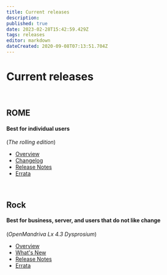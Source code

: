 ```yaml
---
title: Current releases
description: 
published: true
date: 2023-02-28T15:42:59.429Z
tags: releases
editor: markdown
dateCreated: 2020-09-08T07:13:51.704Z
---
```


# Current releases
<br>

## ROME
#### Best for individual users
(*The rolling edition*)
- [Overview](/distribution/releases/rome)
- [Changelog](/distribution/releases/rome/new)
- [Release Notes](/distribution/releases/rome/notes)
- [Errata](/distribution/releases/rome/errata)
<br>

## Rock
#### Best for business, server, and users that do not like change
(*OpenMandriva Lx 4.3 Dysprosium*)

- [Overview](/distribution/releases/omlx43)
- [What's New](/distribution/releases/omlx43/new)
- [Release Notes](/distribution/releases/omlx43/notes)
- [Errata](/distribution/releases/omlx43/errata)
<br>



